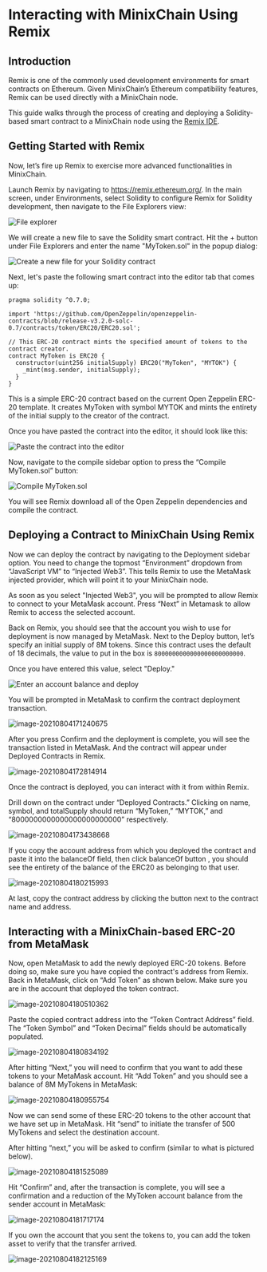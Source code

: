 # Interacting with MinixChain Using Remix

## Introduction

Remix is one of the commonly used development environments for smart contracts on Ethereum. Given MinixChain’s Ethereum compatibility features, Remix can be used directly with a MinixChain  node.

This guide walks through the process of creating and deploying a Solidity-based smart contract to a MinixChain  node using the [Remix IDE](https://remix.ethereum.org/).

## Getting Started with Remix

Now, let’s fire up Remix to exercise more advanced functionalities in MinixChain.

Launch Remix by navigating to https://remix.ethereum.org/. In the main screen, under Environments, select Solidity to configure Remix for Solidity development, then navigate to the File Explorers view:

![File explorer](using-remix-3.png)



We will create a new file to save the Solidity smart contract. Hit the + button under File Explorers and enter the name "MyToken.sol" in the popup dialog:

![Create a new file for your Solidity contract](using-remix-4.png)

Next, let's paste the following smart contract into the editor tab that comes up:

```
pragma solidity ^0.7.0;

import 'https://github.com/OpenZeppelin/openzeppelin-contracts/blob/release-v3.2.0-solc-0.7/contracts/token/ERC20/ERC20.sol';

// This ERC-20 contract mints the specified amount of tokens to the contract creator.
contract MyToken is ERC20 {
  constructor(uint256 initialSupply) ERC20("MyToken", "MYTOK") {
    _mint(msg.sender, initialSupply);
  }
}
```

This is a simple ERC-20 contract based on the current Open Zeppelin ERC-20 template. It creates MyToken with symbol MYTOK and mints the entirety of the initial supply to the creator of the contract.

Once you have pasted the contract into the editor, it should look like this:

![Paste the contract into the editor](using-remix-5.png)

Now, navigate to the compile sidebar option to press the “Compile MyToken.sol” button:

![Compile MyToken.sol](using-remix-6.png)

You will see Remix download all of the Open Zeppelin dependencies and compile the contract.

## Deploying a Contract to MinixChain Using Remix

Now we can deploy the contract by navigating to the Deployment sidebar option. You need to change the topmost “Environment” dropdown from “JavaScript VM” to “Injected Web3”.  This tells Remix to use the MetaMask injected provider, which will point it to your MinixChain  node.

As soon as you select "Injected Web3", you will be prompted to allow Remix to connect to your MetaMask account. Press “Next” in Metamask to allow Remix to access the selected account.

Back on Remix, you should see that the account you wish to use for deployment is now managed by MetaMask. Next to the Deploy button, let’s specify an initial supply of 8M tokens. Since this contract uses the default of 18 decimals, the value to put in the box is `8000000000000000000000000`.

Once you have entered this value, select "Deploy."

![Enter an account balance and deploy](using-remix-8.png)

You will be prompted in MetaMask to confirm the contract deployment transaction.

![image-20210804171240675](image-20210804171240675.png)

After you press Confirm and the deployment is complete, you will see the transaction listed in MetaMask. And the contract will appear under Deployed Contracts in Remix.

![image-20210804172814914](image-20210804172814914.png)

Once the contract is deployed, you can interact with it from within Remix.

Drill down on the contract under “Deployed Contracts.” Clicking on name, symbol, and totalSupply should return “MyToken,” “MYTOK,” and “8000000000000000000000000” respectively.

![image-20210804173438668](image-20210804173438668.png)

 If you copy the account address from which you deployed the contract and paste it into the balanceOf field, then click balanceOf button , you should see the entirety of the balance of the ERC20 as belonging to that user. 

![image-20210804180215993](image-20210804180215993.png)



At last, copy the contract address by clicking the button next to the contract name and address.

## Interacting with a MinixChain-based ERC-20 from MetaMask

Now, open MetaMask to add the newly deployed ERC-20 tokens. Before doing so, make sure you have copied the contract's address from Remix. Back in MetaMask, click on “Add Token” as shown below. Make sure you are in the account that deployed the token contract.

![image-20210804180510362](image-20210804180510362.png)

Paste the copied contract address into the “Token Contract Address” field. The “Token Symbol” and “Token Decimal” fields should be automatically populated.

![image-20210804180834192](image-20210804180834192.png)

After hitting “Next,” you will need to confirm that you want to add these tokens to your MetaMask account. Hit “Add Token” and you should see a balance of 8M MyTokens in MetaMask:

![image-20210804180955754](image-20210804180955754.png)

Now we can send some of these ERC-20 tokens to the other account that we have set up in MetaMask. Hit “send” to initiate the transfer of 500 MyTokens and select the destination account.

After hitting “next,” you will be asked to confirm (similar to what is pictured below).

![image-20210804181525089](image-20210804181525089.png)

Hit “Confirm” and, after the transaction is complete, you will see a confirmation and a reduction of the MyToken account balance from the sender account in MetaMask:

![image-20210804181717174](image-20210804181717174.png)

If you own the account that you sent the tokens to, you can add the token asset to verify that the transfer arrived.

![image-20210804182125169](image-20210804182125169.png)

